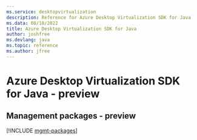```yaml
---
ms.service: desktopvirtualization
description: Reference for Azure Desktop Virtualization SDK for Java
ms.data: 08/18/2022
title: Azure Desktop Virtualization SDK for Java
author: joshfree
ms.devlang: java
ms.topic: reference
ms.author: jfree
---
```

# Azure Desktop Virtualization SDK for Java - preview

## Management packages - preview
[!INCLUDE [mgmt-packages](desktop-virtualization-mgmt-index.md)]